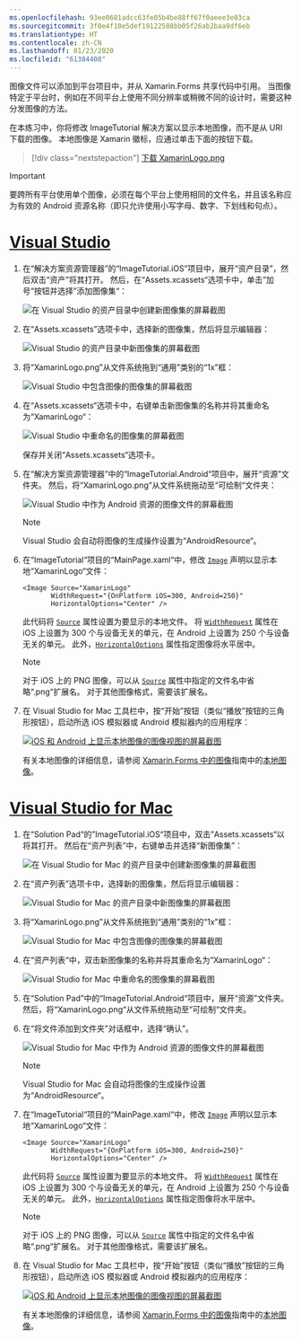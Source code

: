 ```yaml
---
ms.openlocfilehash: 93ee0681adcc63fe05b4be88ff67f0aeee3e03ca
ms.sourcegitcommit: 3f0e4f10e5def19122588bb05f26ab2baa9df6eb
ms.translationtype: HT
ms.contentlocale: zh-CN
ms.lasthandoff: 01/23/2020
ms.locfileid: "61384408"
---
```

图像文件可以添加到平台项目中，并从 Xamarin.Forms 共享代码中引用。 当图像特定于平台时，例如在不同平台上使用不同分辨率或稍微不同的设计时，需要这种分发图像的方法。

在本练习中，你将修改 ImageTutorial 解决方案以显示本地图像，而不是从 URI 下载的图像。 本地图像是 Xamarin 徽标，应通过单击下面的按钮下载。

> [!div class="nextstepaction"]
> [下载 XamarinLogo.png](https://raw.githubusercontent.com/xamarin/xamarin-forms-samples/master/UserInterface/PlatformSpecifics/Droid/Resources/drawable/XamarinLogo.png)

> [!IMPORTANT]
> 要跨所有平台使用单个图像，必须在每个平台上使用相同的文件名，并且该名称应为有效的 Android 资源名称（即只允许使用小写字母、数字、下划线和句点）。

# <a name="visual-studiotabvswin"></a>[Visual Studio](#tab/vswin)

1. 在“解决方案资源管理器”的“ImageTutorial.iOS”项目中，展开“资产目录”，然后双击“资产”将其打开。 然后，在“Assets.xcassets“选项卡中，单击”加号“按钮并选择”添加图像集“：

    ![在 Visual Studio 的资产目录中创建新图像集的屏幕截图](../images/vs/new-image-set.png "新资产目录图像集")

1. 在“Assets.xcassets”选项卡中，选择新的图像集，然后将显示编辑器：

    ![Visual Studio 的资产目录中新图像集的屏幕截图](../images/vs/new-image-set-editor.png "资产目录图像集编辑器")

1. 将“XamarinLogo.png”从文件系统拖到“通用”类别的“1x”框：

    ![Visual Studio 中包含图像的图像集的屏幕截图](../images/vs/image-set-with-image.png "包含图像的图像集")

1. 在“Assets.xcassets“选项卡中，右键单击新图像集的名称并将其重命名为“XamarinLogo“：

    ![Visual Studio 中重命名的图像集的屏幕截图](../images/vs/rename-image-set.png "已重命名的图像集")

    保存并关闭“Assets.xcassets“选项卡。

1. 在“解决方案资源管理器”中的“ImageTutorial.Android“项目中，展开“资源”文件夹。 然后，将“XamarinLogo.png“从文件系统拖动至“可绘制“文件夹：

    ![Visual Studio 中作为 Android 资源的图像文件的屏幕截图](../images/vs/android-resource.png "Android 资源文件夹中的本地图像文件")

    > [!NOTE]
    > Visual Studio 会自动将图像的生成操作设置为“AndroidResource“。

1. 在“ImageTutorial“项目的“MainPage.xaml“中，修改 [`Image`](xref:Xamarin.Forms.Editor) 声明以显示本地“XamarinLogo“文件：

    ```xaml
    <Image Source="XamarinLogo"
           WidthRequest="{OnPlatform iOS=300, Android=250}"
           HorizontalOptions="Center" />
    ```

    此代码将 [`Source`](xref:Xamarin.Forms.Image.Source) 属性设置为要显示的本地文件。 将 [`WidthRequest`](xref:Xamarin.Forms.VisualElement.WidthRequest) 属性在 iOS 上设置为 300 个与设备无关的单元，在 Android 上设置为 250 个与设备无关的单元。 此外，[`HorizontalOptions`](xref:Xamarin.Forms.View.HorizontalOptions) 属性指定图像将水平居中。

    > [!NOTE]
    > 对于 iOS 上的 PNG 图像，可以从 [`Source`](xref:Xamarin.Forms.Image.Source) 属性中指定的文件名中省略“.png“扩展名。 对于其他图像格式，需要该扩展名。

1. 在 Visual Studio for Mac 工具栏中，按“开始”按钮（类似“播放”按钮的三角形按钮），启动所选 iOS 模拟器或 Android 模拟器内的应用程序：

    [![iOS 和 Android 上显示本地图像的图像视图的屏幕截图](../images/local-file.png "显示本地图像的图像视图")](../images/local-file-large.png#lightbox "显示本地图像的图像视图")

    有关本地图像的详细信息，请参阅 [Xamarin.Forms 中的图像](~/xamarin-forms/user-interface/images.md)指南中的[本地图像](~/xamarin-forms/user-interface/images.md#local-images)。

# <a name="visual-studio-for-mactabvsmac"></a>[Visual Studio for Mac](#tab/vsmac)

1. 在“Solution Pad“的”ImageTutorial.iOS“项目中，双击”Assets.xcassets“以将其打开。 然后在“资产列表”中，右键单击并选择“新图像集”：

    ![在 Visual Studio for Mac 的资产目录中创建新图像集的屏幕截图](../images/vsmac/new-image-set.png "新资产目录图像集")

1. 在“资产列表”选项卡中，选择新的图像集，然后将显示编辑器：

    ![Visual Studio for Mac 的资产目录中新图像集的屏幕截图](../images/vsmac/new-image-set-editor.png "资产目录图像集编辑器")

1. 将“XamarinLogo.png”从文件系统拖到“通用”类别的“1x”框：

    ![Visual Studio for Mac 中包含图像的图像集的屏幕截图](../images/vsmac/image-set-with-image.png "包含图像的图像集")

1. 在“资产列表“中，双击新图像集的名称并将其重命名为“XamarinLogo“：

    ![Visual Studio for Mac 中重命名的图像集的屏幕截图](../images/vsmac/rename-image-set.png "已重命名的图像集")

1. 在“Solution Pad”中的“ImageTutorial.Android“项目中，展开“资源”文件夹。 然后，将“XamarinLogo.png“从文件系统拖动至“可绘制“文件夹。

1. 在“将文件添加到文件夹”对话框中，选择“确认”。

    ![Visual Studio for Mac 中作为 Android 资源的图像文件的屏幕截图](../images/vsmac/android-resource.png "Android 资源文件夹中的本地图像文件")

    > [!NOTE]
    > Visual Studio for Mac 会自动将图像的生成操作设置为“AndroidResource“。

1. 在“ImageTutorial“项目的“MainPage.xaml“中，修改 [`Image`](xref:Xamarin.Forms.Editor) 声明以显示本地“XamarinLogo“文件：

    ```xaml
    <Image Source="XamarinLogo"
           WidthRequest="{OnPlatform iOS=300, Android=250}"
           HorizontalOptions="Center" />
    ```

    此代码将 [`Source`](xref:Xamarin.Forms.Image.Source) 属性设置为要显示的本地文件。 将 [`WidthRequest`](xref:Xamarin.Forms.VisualElement.WidthRequest) 属性在 iOS 上设置为 300 个与设备无关的单元，在 Android 上设置为 250 个与设备无关的单元。 此外，[`HorizontalOptions`](xref:Xamarin.Forms.View.HorizontalOptions) 属性指定图像将水平居中。

    > [!NOTE]
    > 对于 iOS 上的 PNG 图像，可以从 [`Source`](xref:Xamarin.Forms.Image.Source) 属性中指定的文件名中省略“.png“扩展名。 对于其他图像格式，需要该扩展名。

1. 在 Visual Studio for Mac 工具栏中，按“开始”按钮（类似“播放”按钮的三角形按钮），启动所选 iOS 模拟器或 Android 模拟器内的应用程序：

    [![iOS 和 Android 上显示本地图像的图像视图的屏幕截图](../images/local-file.png "显示本地图像的图像视图")](../images/local-file-large.png#lightbox "显示本地图像的图像视图")

    有关本地图像的详细信息，请参阅 [Xamarin.Forms 中的图像](~/xamarin-forms/user-interface/images.md)指南中的[本地图像](~/xamarin-forms/user-interface/images.md#local-images)。
